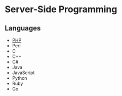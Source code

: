 # Server-Side Programming

## Languages

- [PHP](../../../php/README.md)
- Perl
- C
- C++
- C#
- Java
- JavaScript
- Python
- Ruby
- Go